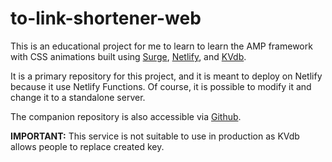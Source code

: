 # to-link-shortener-web
This is an educational project for me to learn to learn the AMP framework with CSS animations built using [Surge](https://surge.sh/), [Netlify](https://www.netlify.com/), and [KVdb](https://kvdb.io/).

It is a primary repository for this project, and it is meant to deploy on Netlify because it use Netlify Functions. Of course, it is possible to modify it and change it to a standalone server.

The companion repository is also accessible via [Github](https://github.com/pixelart7/to-link-shortener-surge-sh).

**IMPORTANT:** This service is not suitable to use in production as KVdb allows people to replace created key.

